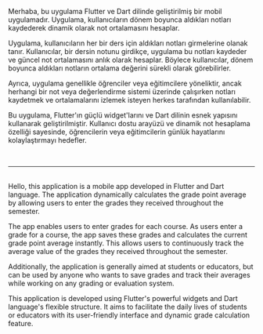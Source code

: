 Merhaba, bu uygulama Flutter ve Dart dilinde geliştirilmiş bir mobil uygulamadır. Uygulama, kullanıcıların dönem boyunca aldıkları notları kaydederek dinamik olarak not ortalamasını hesaplar.

Uygulama, kullanıcıların her bir ders için aldıkları notları girmelerine olanak tanır. Kullanıcılar, bir dersin notunu girdikçe, uygulama bu notları kaydeder ve güncel not ortalamasını anlık olarak hesaplar. Böylece kullanıcılar, dönem boyunca aldıkları notların ortalama değerini sürekli olarak görebilirler.

Ayrıca, uygulama genellikle öğrenciler veya eğitimcilere yöneliktir, ancak herhangi bir not veya değerlendirme sistemi üzerinde çalışırken notları kaydetmek ve ortalamalarını izlemek isteyen herkes tarafından kullanılabilir.

Bu uygulama, Flutter'ın güçlü widget'larını ve Dart dilinin esnek yapısını kullanarak geliştirilmiştir. Kullanıcı dostu arayüzü ve dinamik not hesaplama özelliği sayesinde, öğrencilerin veya eğitimcilerin günlük hayatlarını kolaylaştırmayı hedefler.

<br>
<hr>
<br>
Hello, this application is a mobile app developed in Flutter and Dart language. The application dynamically calculates the grade point average by allowing users to enter the grades they received throughout the semester.

The app enables users to enter grades for each course. As users enter a grade for a course, the app saves these grades and calculates the current grade point average instantly. This allows users to continuously track the average value of the grades they received throughout the semester.

Additionally, the application is generally aimed at students or educators, but can be used by anyone who wants to save grades and track their averages while working on any grading or evaluation system.

This application is developed using Flutter's powerful widgets and Dart language's flexible structure. It aims to facilitate the daily lives of students or educators with its user-friendly interface and dynamic grade calculation feature.
